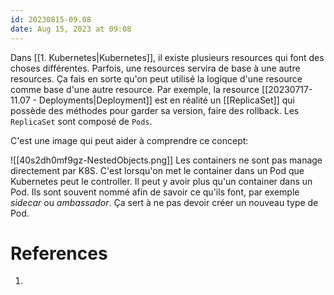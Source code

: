 ```yaml
---
id: 20230815-09.08
date: Aug 15, 2023 at 09:08
---
```


Dans [[1. Kubernetes|Kubernetes]], il existe plusieurs resources qui font des choses différentes. Parfois, une resources servira de base à une autre resources. Ça fais en sorte qu'on peut utilisé la logique d'une resource comme base d'une autre resource. Par exemple, la resource [[20230717-11.07 - Deployments|Deployment]] est en réalité un [[ReplicaSet]] qui possède des méthodes pour garder sa version, faire des rollback. Les `ReplicaSet` sont composé de `Pods`. 

C'est une image qui peut aider à comprendre ce concept:

![[40s2dh0mf9gz-NestedObjects.png]]
Les containers ne sont pas manage directement par K8S. C'est lorsqu'on met le container dans un Pod que Kubernetes peut le controller. Il peut y avoir plus qu'un container dans un Pod. Ils sont souvent nommé afin de savoir ce qu'ils font, par exemple *sidecar* ou *ambassador*. Ça sert à ne pas devoir créer un nouveau type de Pod.
# References
1. 